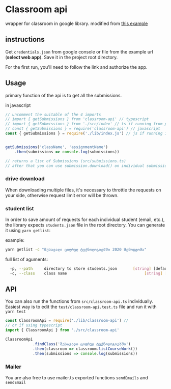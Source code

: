 # Classroom api

wrapper for classroom in google library. modified from [this example](https://developers.google.com/classroom/quickstart/nodejs) 

## instructions
Get `credentials.json` from google console or file from the example url (**select web app**). Save it in the project root directory.

For the first run, you'll need to follow the link and authorize the app.

## Usage
primary function of the api is to get all the submissions. 

in javascript

```javascript
// uncomment the suitable of the 4 imports 
// import { getSubmissions } from 'classroom-api' // typescript
// import { getSubmissions } from './src/index' // ts if running from project root
// const { getSubmissions } = require('classroom-api') // javascript
const { getSubmissions } = require('./lib/index.js') // js if running in the project root


getSubmissions('className', 'assignmentName')
    .then(submissions => console.log(submissions))

// returns a list of Submissions (src/submissions.ts)
// after that you can use submission.download() on individual submission

```

### drive download
When downloading multiple files, it's necessary to throttle the requests on your side, otherwise request limit error will be thrown.


### student list
In order to save amount of requests for each individual student (email, etc.), the library expects `students.json` file in the root directory. You can generate it using `yarn getlist`:

example:
```bash 
yarn getlist -c "შესავალი ციფრულ ტექნოლოგიებში 2020 შემოდგომა"
```

full list of aguments:
```bash
  -p, --path     directory to store students.json       [string] [default: "./"]
  -c, --class    class name                                  [string] [required]
```

## API
You can also run the functions from `src/classroom-api.ts` individually. Easiest way is to edit the `test/classroom-api.test.ts` file and run it with `yarn test`
```javascript
const ClassroomApi = require('./lib/classroom-api') // 
// or if using typescript
import { ClassroomApi } from './src/classroom-api'

ClassroomApi
            .findClass('შესავალი ციფრულ ტექნოლოგიებში')
            .then(classroom => classroom.listCourseWork())
            .then(submissions => console.log(submissions))
```

### Mailer 
You are also free to use mailer.ts exported functions `sendEmails` and `sendEmail`

